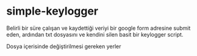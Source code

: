 # simple-keylogger
Belirli bir süre çalışan ve kaydettiği veriyi bir google form adresine submit eden, ardından txt dosyasını ve kendini silen basit bir keylogger script.


Dosya içerisinde değiştirilmesi gereken yerler

